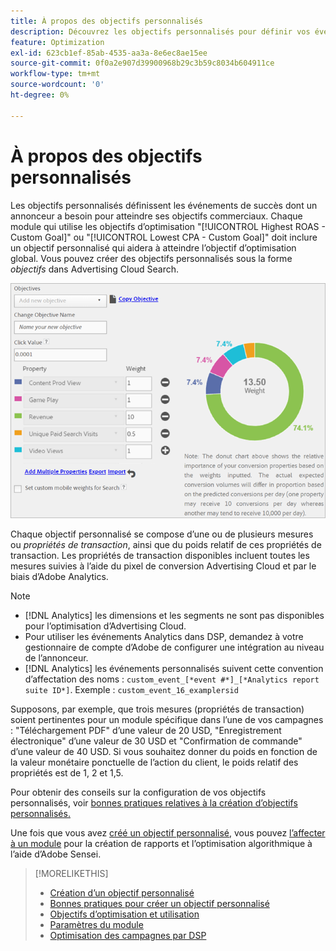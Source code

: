 ```yaml
---
title: À propos des objectifs personnalisés
description: Découvrez les objectifs personnalisés pour définir vos événements de succès dans des modules optimisés pour le CPA le plus bas ou le ROAS le plus élevé.
feature: Optimization
exl-id: 623cb1ef-85ab-4535-aa3a-8e6ec8ae15ee
source-git-commit: 0f0a2e907d39900968b29c3b59c8034b604911ce
workflow-type: tm+mt
source-wordcount: '0'
ht-degree: 0%

---
```


# À propos des objectifs personnalisés

Les objectifs personnalisés définissent les événements de succès dont un annonceur a besoin pour atteindre ses objectifs commerciaux. Chaque module qui utilise les objectifs d’optimisation &quot;[!UICONTROL Highest ROAS - Custom Goal]&quot; ou &quot;[!UICONTROL Lowest CPA - Custom Goal]&quot; doit inclure un objectif personnalisé qui aidera à atteindre l’objectif d’optimisation global. Vous pouvez créer des objectifs personnalisés sous la forme *objectifs* dans Advertising Cloud Search.

![objectifs personnalisés](/help/dsp/assets/objective-goals.png)

Chaque objectif personnalisé se compose d’une ou de plusieurs mesures ou *propriétés de transaction*, ainsi que du poids relatif de ces propriétés de transaction. Les propriétés de transaction disponibles incluent toutes les mesures suivies à l’aide du pixel de conversion Advertising Cloud et par le biais d’Adobe Analytics.

>[!NOTE]
>
>* [!DNL Analytics] les dimensions et les segments ne sont pas disponibles pour l’optimisation d’Advertising Cloud.
>* Pour utiliser les événements Analytics dans DSP, demandez à votre gestionnaire de compte d’Adobe de configurer une intégration au niveau de l’annonceur.
>* [!DNL Analytics] les événements personnalisés suivent cette convention d’affectation des noms :  `custom_event_[*event #*]_[*Analytics report suite ID*]`. Exemple : `custom_event_16_examplersid`


Supposons, par exemple, que trois mesures (propriétés de transaction) soient pertinentes pour un module spécifique dans l’une de vos campagnes : &quot;Téléchargement PDF&quot; d’une valeur de 20 USD, &quot;Enregistrement électronique&quot; d’une valeur de 30 USD et &quot;Confirmation de commande&quot; d’une valeur de 40 USD. Si vous souhaitez donner du poids en fonction de la valeur monétaire ponctuelle de l’action du client, le poids relatif des propriétés est de 1, 2 et 1,5.

Pour obtenir des conseils sur la configuration de vos objectifs personnalisés, voir [ bonnes pratiques relatives à la création d’objectifs personnalisés.](custom-goal-best-practices.md)

Une fois que vous avez [créé un objectif personnalisé](custom-goal-create.md), vous pouvez [l’affecter à un module](/help/dsp/campaign-management/packages/package-settings.md) pour la création de rapports et l’optimisation algorithmique à l’aide d’Adobe Sensei.

>[!MORELIKETHIS]
>
>* [Création d’un objectif personnalisé](custom-goal-create.md)
>* [Bonnes pratiques pour créer un objectif personnalisé](custom-goal-best-practices.md)
>* [Objectifs d’optimisation et utilisation](optimization-goals.md)
>* [Paramètres du module](/help/dsp/campaign-management/packages/package-settings.md)
> * [Optimisation des campagnes par DSP](optimization-how-dsp-optimizes-campaigns.md)

